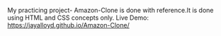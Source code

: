 My practicing project-﻿ Amazon-Clone is done with reference.It is done using HTML and CSS concepts only.
Live Demo: https://jayalloyd.github.io/Amazon-Clone/
